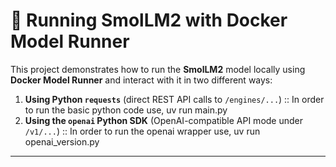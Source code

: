 # 🚀 Running SmolLM2 with Docker Model Runner

This project demonstrates how to run the **SmolLM2** model locally using **Docker Model Runner** and interact with it in two different ways:

1. **Using Python `requests`** (direct REST API calls to `/engines/...`) :: In order to run the basic python code use, uv run main.py
2. **Using the `openai` Python SDK** (OpenAI-compatible API mode under `/v1/...`) :: In order to run the openai wrapper use, uv run openai_version.py

---


